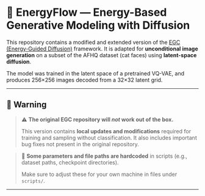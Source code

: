 # 🧪 EnergyFlow — Energy-Based Generative Modeling with Diffusion

This repository contains a modified and extended version of the [EGC (Energy-Guided Diffusion)](https://github.com/GuoQiushan/EGC) framework. It is adapted for **unconditional image generation** on a subset of the AFHQ dataset (cat faces) using **latent-space diffusion**.

The model was trained in the latent space of a pretrained VQ-VAE, and produces 256×256 images decoded from a 32×32 latent grid.

---

## 🚨 Warning

> ⚠️ **The original EGC repository will _not_ work out of the box.**
>
> This version contains **local updates and modifications** required for training and sampling without classification. It also includes important bug fixes not present in the original repository.

> 🔧 **Some parameters and file paths are hardcoded** in scripts (e.g., dataset paths, checkpoint directories).
>
> Make sure to adjust these for your own machine in files under `scripts/`.

---

